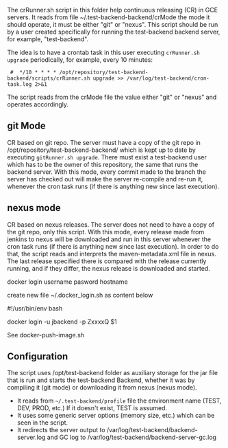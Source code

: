 The crRunner.sh script in this folder help continuous releasing (CR) in GCE servers. It reads from file  ~/.test-backend-backend/crMode the
mode it should operate, it must be either "git" or "nexus". This script should be run by a user created specifically for running the
test-backend backend server, for example, "test-backend".

The idea is to have a crontab task in this user executing ```crRunner.sh upgrade``` periodically, for example, every 10 minutes:
```
 #  */10 * * * * /opt/repository/test-backend-backend/scripts/crRunner.sh upgrade >> /var/log/test-backend/cron-task.log 2>&1
```

The script reads from the crMode file the value either "git" or "nexus" and operates accordingly.

git Mode
------------
CR based on git repo. The server must have a copy of the git repo in /opt/repository/test-backend-backend/ which is kept up to date by executing
```gitRunner.sh upgrade```. There must exist a test-backend user which has to be the owner of this repository, the same that runs the backend server.
With this mode, every commit made to the branch the server has checked out will make the server re-compile and re-run it, whenever the cron
task runs (if there is anything new since last execution).

nexus mode
--------------
CR based on nexus releases. The server does not need to have a copy of the git repo, only this script. With this mode, every release made from jenkins
to nexus will be downloaded and run in this server whenever the cron task runs (if there is anything new since last execution). In order to do that,
the script reads and interprets the maven-metadata.xml file in nexus. The last release specified there is compared with the release currently running,
and if they differ, the nexus release is downloaded and started.

docker login username pasword hostname

create new file ~/.docker_login.sh as content below

#!/usr/bin/env bash

docker login -u jbackend -p ZxxxxQ $1


See docker-push-image.sh

Configuration
--------------
The script uses /opt/test-backend folder as auxiliary storage for the jar file that is run and starts the test-backend Backend, whether it was by compiling it
(git mode) or downloading it from nexus (nexus mode).

 * It reads from ```~/.test-backend/profile``` file the environment name (TEST, DEV, PROD, etc.) If it doesn't exist, TEST is assumed.
 * It uses some generic server options (memory size, etc.) which can be seen in the script.
 * It redirects the server output to /var/log/test-backend/backend-server.log and GC log to /var/log/test-backend/backend-server-gc.log


